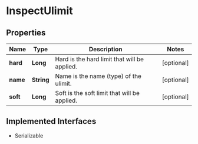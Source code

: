 

# InspectUlimit


## Properties

| Name | Type | Description | Notes |
|------------ | ------------- | ------------- | -------------|
|**hard** | **Long** | Hard is the hard limit that will be applied. |  [optional] |
|**name** | **String** | Name is the name (type) of the ulimit. |  [optional] |
|**soft** | **Long** | Soft is the soft limit that will be applied. |  [optional] |


## Implemented Interfaces

* Serializable



